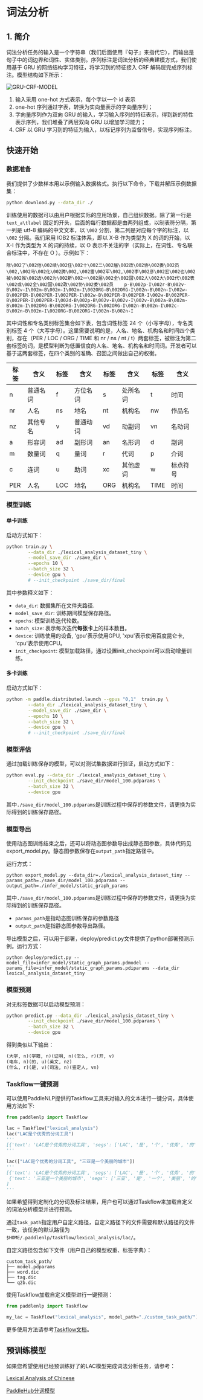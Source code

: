 # 词法分析

## 1. 简介

词法分析任务的输入是一个字符串（我们后面使用『句子』来指代它），而输出是句子中的词边界和词性、实体类别。序列标注是词法分析的经典建模方式，我们使用基于 GRU 的网络结构学习特征，将学习到的特征接入 CRF 解码层完成序列标注。模型结构如下所示：<br />

![GRU-CRF-MODEL](https://bj.bcebos.com/paddlenlp/imgs/gru-crf-model.png)

1. 输入采用 one-hot 方式表示，每个字以一个 id 表示
2. one-hot 序列通过字表，转换为实向量表示的字向量序列；
3. 字向量序列作为双向 GRU 的输入，学习输入序列的特征表示，得到新的特性表示序列，我们堆叠了两层双向 GRU 以增加学习能力；
4. CRF 以 GRU 学习到的特征为输入，以标记序列为监督信号，实现序列标注。


## 快速开始

### 数据准备

我们提供了少数样本用以示例输入数据格式。执行以下命令，下载并解压示例数据集：

```bash
python download.py --data_dir ./  
```

训练使用的数据可以由用户根据实际的应用场景，自己组织数据。除了第一行是 `text_a\tlabel` 固定的开头，后面的每行数据都是由两列组成，以制表符分隔，第一列是 utf-8 编码的中文文本，以 `\002` 分割，第二列是对应每个字的标注，以 `\002` 分隔。我们采用 IOB2 标注体系，即以 X-B 作为类型为 X 的词的开始，以 X-I 作为类型为 X 的词的持续，以 O 表示不关注的字（实际上，在词性、专名联合标注中，不存在 O ）。示例如下：

```text
除\002了\002他\002续\002任\002十\002二\002届\002政\002协\002委\002员\002,\002马\002化\002腾\002,\002雷\002军\002,\002李\002彦\002宏\002也\002被\002推\002选\002为\002新\002一\002届\002全\002国\002人\002大\002代\002表\002或\002全\002国\002政\002协\002委\002员    p-B\002p-I\002r-B\002v-B\002v-I\002m-B\002m-I\002m-I\002ORG-B\002ORG-I\002n-B\002n-I\002w-B\002PER-B\002PER-I\002PER-I\002w-B\002PER-B\002PER-I\002w-B\002PER-B\002PER-I\002PER-I\002d-B\002p-B\002v-B\002v-I\002v-B\002a-B\002m-B\002m-I\002ORG-B\002ORG-I\002ORG-I\002ORG-I\002n-B\002n-I\002c-B\002n-B\002n-I\002ORG-B\002ORG-I\002n-B\002n-I
```

其中词性和专名类别标签集合如下表，包含词性标签 24 个（小写字母），专名类别标签 4 个（大写字母）。这里需要说明的是，人名、地名、机构名和时间四个类别，存在（PER / LOC / ORG / TIME 和 nr / ns / nt / t）两套标签，被标注为第二套标签的词，是模型判断为低置信度的人名、地名、机构名和时间词。开发者可以基于这两套标签，在四个类别的准确、召回之间做出自己的权衡。

| 标签 | 含义     | 标签 | 含义     | 标签 | 含义     | 标签 | 含义     |
| ---- | -------- | ---- | -------- | ---- | -------- | ---- | -------- |
| n    | 普通名词 | f    | 方位名词 | s    | 处所名词 | t    | 时间     |
| nr   | 人名     | ns   | 地名     | nt   | 机构名   | nw   | 作品名   |
| nz   | 其他专名 | v    | 普通动词 | vd   | 动副词   | vn   | 名动词   |
| a    | 形容词   | ad   | 副形词   | an   | 名形词   | d    | 副词     |
| m    | 数量词   | q    | 量词     | r    | 代词     | p    | 介词     |
| c    | 连词     | u    | 助词     | xc   | 其他虚词 | w    | 标点符号 |
| PER  | 人名     | LOC  | 地名     | ORG  | 机构名   | TIME | 时间     |

### 模型训练

#### 单卡训练

启动方式如下：

```bash
python train.py \
        --data_dir ./lexical_analysis_dataset_tiny \
        --model_save_dir ./save_dir \
        --epochs 10 \
        --batch_size 32 \
        --device gpu \
        # --init_checkpoint ./save_dir/final
```

其中参数释义如下：
- `data_dir`: 数据集所在文件夹路径.
- `model_save_dir`: 训练期间模型保存路径。
- `epochs`: 模型训练迭代轮数。
- `batch_size`: 表示每次迭代**每张卡**上的样本数目。
- `device`: 训练使用的设备, 'gpu'表示使用GPU, 'xpu'表示使用百度昆仑卡, 'cpu'表示使用CPU。
- `init_checkpoint`: 模型加载路径，通过设置init_checkpoint可以启动增量训练。

#### 多卡训练

启动方式如下：

```bash
python -m paddle.distributed.launch --gpus "0,1"  train.py \
        --data_dir ./lexical_analysis_dataset_tiny \
        --model_save_dir ./save_dir \
        --epochs 10 \
        --batch_size 32 \
        --device gpu \
        # --init_checkpoint ./save_dir/final
```

### 模型评估

通过加载训练保存的模型，可以对测试集数据进行验证，启动方式如下：

```bash
python eval.py --data_dir ./lexical_analysis_dataset_tiny \
        --init_checkpoint ./save_dir/model_100.pdparams \
        --batch_size 32 \
        --device gpu
```

其中`./save_dir/model_100.pdparams`是训练过程中保存的参数文件，请更换为实际得到的训练保存路径。

### 模型导出

使用动态图训练结束之后，还可以将动态图参数导出成静态图参数，具体代码见export_model.py。静态图参数保存在`output_path`指定路径中。

运行方式：

```shell
python export_model.py --data_dir=./lexical_analysis_dataset_tiny --params_path=./save_dir/model_100.pdparams --output_path=./infer_model/static_graph_params
```

其中`./save_dir/model_100.pdparams`是训练过程中保存的参数文件，请更换为实际得到的训练保存路径。

* `params_path`是指动态图训练保存的参数路径
* `output_path`是指静态图参数导出路径。

导出模型之后，可以用于部署，deploy/predict.py文件提供了python部署预测示例。运行方式：

```shell
python deploy/predict.py --model_file=infer_model/static_graph_params.pdmodel --params_file=infer_model/static_graph_params.pdiparams --data_dir lexical_analysis_dataset_tiny
```

### 模型预测

对无标签数据可以启动模型预测：

```bash
python predict.py --data_dir ./lexical_analysis_dataset_tiny \
        --init_checkpoint ./save_dir/model_100.pdparams \
        --batch_size 32 \
        --device gpu
```

得到类似以下输出：

```txt
(大学, n)(学籍, n)(证明, n)(怎么, r)(开, v)
(电车, n)(的, u)(英文, nz)
(什么, r)(是, v)(司法, n)(鉴定人, vn)
```

### Taskflow一键预测
可以使用PaddleNLP提供的Taskflow工具来对输入的文本进行一键分词，具体使用方法如下:

```python
from paddlenlp import Taskflow

lac = Taskflow("lexical_analysis")
lac("LAC是个优秀的分词工具")
'''
[{'text': 'LAC是个优秀的分词工具', 'segs': ['LAC', '是', '个', '优秀', '的', '分词', '工具'], 'tags': ['nz', 'v', 'q', 'a', 'u', 'n', 'n']}]
'''

lac(["LAC是个优秀的分词工具", "三亚是一个美丽的城市"])
'''
[{'text': 'LAC是个优秀的分词工具', 'segs': ['LAC', '是', '个', '优秀', '的', '分词', '工具'], 'tags': ['nz', 'v', 'q', 'a', 'u', 'n', 'n']},
 {'text': '三亚是一个美丽的城市', 'segs': ['三亚', '是', '一个', '美丽', '的', '城市'], 'tags': ['LOC', 'v', 'm', 'a', 'u', 'n']}
]
'''
```

如果希望得到定制化的分词及标注结果，用户也可以通过Taskflow来加载自定义的词法分析模型并进行预测。

通过`task_path`指定用户自定义路径，自定义路径下的文件需要和默认路径的文件一致，该任务的默认路径为`$HOME/.paddlenlp/taskflow/lexical_analysis/lac/`。

自定义路径包含如下文件（用户自己的模型权重、标签字典）：
```text
custom_task_path/
├── model.pdparams
├── word.dic
├── tag.dic
└── q2b.dic
```

使用Taskflow加载自定义模型进行一键预测：

```python
from paddlenlp import Taskflow

my_lac = Taskflow("lexical_analysis", model_path="./custom_task_path/")
```

更多使用方法请参考[Taskflow文档](../../docs/model_zoo/taskflow.md)。

## 预训练模型

如果您希望使用已经预训练好了的LAC模型完成词法分析任务，请参考：

[Lexical Analysis of Chinese](https://github.com/baidu/lac)

[PaddleHub分词模型](https://www.paddlepaddle.org.cn/hubdetail?name=lac&en_category=LexicalAnalysis)
